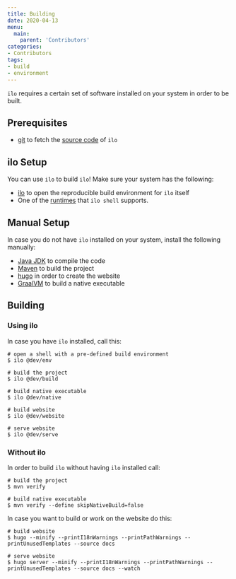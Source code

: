```yaml
---
title: Building
date: 2020-04-13
menu:
  main:
    parent: 'Contributors'
categories:
- Contributors
tags:
- build
- environment
---
```


`ilo` requires a certain set of software installed on your system in order to be built.

## Prerequisites

- [git](https://git-scm.com/) to fetch the [source code](../git-mirrors) of `ilo`

## ilo Setup

You can use `ilo` to build `ilo`! Make sure your system has the following:

- [ilo](../../usage/install) to open the reproducible build environment for `ilo` itself
- One of the [runtimes](../../shell/runtimes) that `ilo shell` supports.

## Manual Setup

In case you do not have `ilo` installed on your system, install the following manually:

- [Java JDK](https://jdk.java.net/) to compile the code
- [Maven](https://maven.apache.org/) to build the project
- [hugo](https://gohugo.io/) in order to create the website
- [GraalVM](https://www.graalvm.org/) to build a native executable

## Building

### Using ilo

In case you have `ilo` installed, call this:

```console
# open a shell with a pre-defined build environment
$ ilo @dev/env

# build the project
$ ilo @dev/build

# build native executable
$ ilo @dev/native

# build website
$ ilo @dev/website

# serve website
$ ilo @dev/serve
```

### Without ilo

In order to build `ilo` without having `ilo` installed call:

```console
# build the project
$ mvn verify

# build native executable
$ mvn verify --define skipNativeBuild=false
```

In case you want to build or work on the website do this:

```console
# build website
$ hugo --minify --printI18nWarnings --printPathWarnings --printUnusedTemplates --source docs

# serve website
$ hugo server --minify --printI18nWarnings --printPathWarnings --printUnusedTemplates --source docs --watch
```
